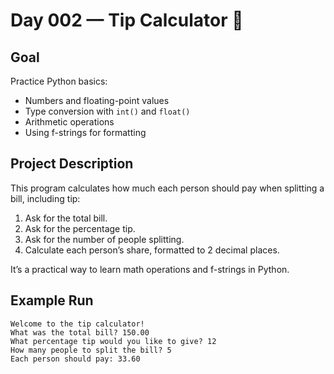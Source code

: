 # Day 002 — Tip Calculator 💸

## Goal
Practice Python basics:

- Numbers and floating-point values
- Type conversion with `int()` and `float()`
- Arithmetic operations
- Using f-strings for formatting

## Project Description
This program calculates how much each person should pay when splitting a bill, including tip:

1. Ask for the total bill.  
2. Ask for the percentage tip.  
3. Ask for the number of people splitting.  
4. Calculate each person’s share, formatted to 2 decimal places.

It’s a practical way to learn math operations and f-strings in Python.

## Example Run
```text
Welcome to the tip calculator!
What was the total bill? 150.00
What percentage tip would you like to give? 12
How many people to split the bill? 5
Each person should pay: 33.60
